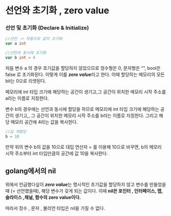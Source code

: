 
# 선언와 초기화 , zero value

### 선언 및 초기화 (Declare & Initialize)

```go
//선언 -> 자동으로 값이 초기화 
var a int

//선언과 동시에 초기화
var b int = 4
```

처음 변수 a 의 경우 초기값을 할당하지 않았으므로 정수형은 0, 문자형은 “”, bool은 false 로 초기화된다. 이렇게 이를 ***zero value***라고 한다.  이때 할당하는 메모리의 모든 bit는 0으로 리셋된다.

메모리에 int 타입 크기에 해당하는 공간이 생기고,그 공간이 위치한 메모리 시작 주소를 a라는 이름로 지칭한다.



변수 b의 경우에는 선언과 동시에 할당을 하므로 메모리에 int 타입 크기에 해당하는 공간이 생기고,, 그 공간이 위치한 메모리 시작 주소를 b라는 이름로 지칭한다. 그리고 해당 메모리 공간에 4라는 값을 복사한다.

```go
//값 재할당
b = 10
```

만약 위의 변수 b의 값을 10으로 대입 연산자 = 를 이용해 10으로 바꾸면,  b의 메모리 시작 주소부터 int 타입만큼의 공간에 값 10을 복사한다.

## golang에서의 nil

위에서 언급했다싶이 ***zero value***는 명시적인 초기값을 할당하지 않고 변수를 만들었을 때 (= 선언했을때), 해당 변수가 갖게 되는 값이다. 이때 **nil은 포인터 , 인터페이스, 맵, 슬라이스 ,채널, 함수의 zero value이다.**

따라서 정수 , 문자 , 불리언 타입은 nil을 가질 수 없다.